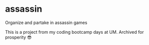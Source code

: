# assassin
Organize and partake in assassin games

This is a project from my coding bootcamp days at UM. Archived for prosperity 😎
